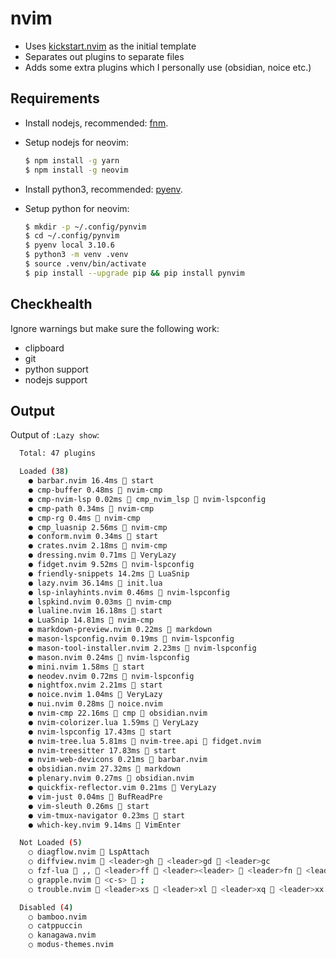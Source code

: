 # nvim

- Uses [kickstart.nvim](https://github.com/nvim-lua/kickstart.nvim) as the initial template
- Separates out plugins to separate files
- Adds some extra plugins which I personally use (obsidian, noice etc.)

## Requirements

- Install nodejs, recommended: [fnm](https://github.com/Schniz/fnm).

- Setup nodejs for neovim:

  ```bash
  $ npm install -g yarn
  $ npm install -g neovim
  ```

- Install python3, recommended: [pyenv](https://github.com/pyenv/pyenv).

- Setup python for neovim:

  ```bash
  $ mkdir -p ~/.config/pynvim
  $ cd ~/.config/pynvim
  $ pyenv local 3.10.6
  $ python3 -m venv .venv
  $ source .venv/bin/activate
  $ pip install --upgrade pip && pip install pynvim
  ```

## Checkhealth

Ignore warnings but make sure the following work:

- clipboard
- git
- python support
- nodejs support

## Output

Output of `:Lazy show`:

```bash
  Total: 47 plugins

  Loaded (38)
    ● barbar.nvim 16.4ms  start
    ● cmp-buffer 0.48ms  nvim-cmp
    ● cmp-nvim-lsp 0.02ms 󰢱 cmp_nvim_lsp  nvim-lspconfig
    ● cmp-path 0.34ms  nvim-cmp
    ● cmp-rg 0.4ms  nvim-cmp
    ● cmp_luasnip 2.56ms  nvim-cmp
    ● conform.nvim 0.34ms  start
    ● crates.nvim 2.18ms  nvim-cmp
    ● dressing.nvim 0.71ms  VeryLazy
    ● fidget.nvim 9.52ms  nvim-lspconfig
    ● friendly-snippets 14.2ms  LuaSnip
    ● lazy.nvim 36.14ms  init.lua
    ● lsp-inlayhints.nvim 0.46ms  nvim-lspconfig
    ● lspkind.nvim 0.03ms  nvim-cmp
    ● lualine.nvim 16.18ms  start
    ● LuaSnip 14.81ms  nvim-cmp
    ● markdown-preview.nvim 0.22ms  markdown
    ● mason-lspconfig.nvim 0.19ms  nvim-lspconfig
    ● mason-tool-installer.nvim 2.23ms  nvim-lspconfig
    ● mason.nvim 0.24ms  nvim-lspconfig
    ● mini.nvim 1.58ms  start
    ● neodev.nvim 0.72ms  nvim-lspconfig
    ● nightfox.nvim 2.21ms  start
    ● noice.nvim 1.04ms  VeryLazy
    ● nui.nvim 0.28ms  noice.nvim
    ● nvim-cmp 22.16ms 󰢱 cmp  obsidian.nvim
    ● nvim-colorizer.lua 1.59ms  VeryLazy
    ● nvim-lspconfig 17.43ms  start
    ● nvim-tree.lua 5.81ms 󰢱 nvim-tree.api  fidget.nvim
    ● nvim-treesitter 17.83ms  start
    ● nvim-web-devicons 0.21ms  barbar.nvim
    ● obsidian.nvim 27.32ms  markdown
    ● plenary.nvim 0.27ms  obsidian.nvim
    ● quickfix-reflector.vim 0.21ms  VeryLazy
    ● vim-just 0.04ms  BufReadPre
    ● vim-sleuth 0.26ms  start
    ● vim-tmux-navigator 0.23ms  start
    ● which-key.nvim 9.14ms  VimEnter

  Not Loaded (5)
    ○ diagflow.nvim  LspAttach
    ○ diffview.nvim  <leader>gh  <leader>gd  <leader>gc
    ○ fzf-lua  ,,  <leader>ff  <leader><leader>  <leader>fn  <leader>fg  <leader>f/  <C-P>  <leader>fd  <leader>fw  <leader>fr  <leader>f.  <leader>fh
    ○ grapple.nvim  <c-s>  ;
    ○ trouble.nvim  <leader>xs  <leader>xl  <leader>xq  <leader>xx  <leader>xb

  Disabled (4)
    ○ bamboo.nvim
    ○ catppuccin
    ○ kanagawa.nvim
    ○ modus-themes.nvim
```
